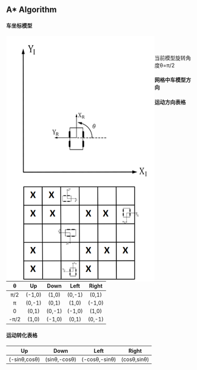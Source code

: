 ## A* Algorithm

#### 车坐标模型



<img src="img/car_cor.jpg" align="left" width="400" height="400" alt="model"/> 

<img src="img/grid_car.png" align="left" width="400"/>  
 
<p>&nbsp &nbsp &nbsp &nbsp &nbsp &nbsp&nbsp &nbsp &nbsp &nbsp &nbsp &nbsp&nbsp &nbsp &nbsp &nbsp &nbsp &nbsp</p>
当前模型旋转角度θ=π/2



#### 网格中车模型方向  

 


#### 运动方向表格
|   θ    | Up    | Down   | Left  | Right |  
| :-----:|:-----:| :-----:|:-----:|:-----:|
|   π/2  |(-1,0) | (1,0)  | (0,-1)| (0,1) |
|   π    |(0,-1) | (0,1)  | (1,0) | (-1,0)|
|   0    | (0,1) | (0,-1) | (-1,0)| (1,0) |
|   -π/2 |(1,0)  | (-1,0) | (0,1) | (0,-1)|

#### 运动转化表格  
| Up    | Down   | Left  | Right |  
|:-----:| :-----:|:-----:|:-----:|
|(-sinθ,cosθ) | (sinθ,-cosθ)  | (-cosθ,-sinθ)| (cosθ,sinθ) |
